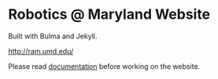 # Robotics @ Maryland Website

Built with Bulma and Jekyll.

http://ram.umd.edu/

Please read [documentation](documentation.md) before working on the website.

